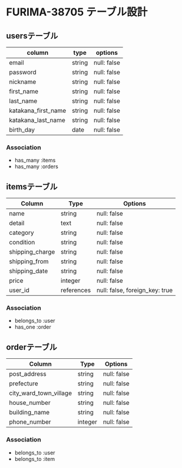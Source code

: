 # FURIMA-38705 テーブル設計

## usersテーブル

| column              | type   | options     |
| ------------------- | ------ | ----------- |
| email               | string | null: false |
| password            | string | null: false |
| nickname            | string | null: false |
| first_name          | string | null: false |
| last_name           | string | null: false |
| katakana_first_name | string | null: false |
| katakana_last_name  | string | null: false |
| birth_day           | date   | null: false |

### Association

- has_many :items
- has_many :orders

## itemsテーブル

| Column          | Type       | Options                        |
| --------------- | ---------- | ------------------------------ |
| name            | string     | null: false                    |
| detail          | text       | null: false                    |
| category        | string     | null: false                    |
| condition       | string     | null: false                    |
| shipping_charge | string     | null: false                    |
| shipping_from   | string     | null: false                    |
| shipping_date   | string     | null: false                    |
| price           | integer    | null: false                    |
| user_id         | references | null: false, foreign_key: true |

### Association

- belongs_to :user
- has_one :order

## orderテーブル

| Column                 | Type    | Options     |
| ---------------------- | ------- | ----------- |
| post_address           | string  | null: false |
| prefecture             | string  | null: false |
| city_ward_town_village | string  | null: false |
| house_number           | string  | null: false |
| building_name          | string  | null: false |
| phone_number           | integer | null: false |

### Association

- belongs_to :user
- belongs_to :item